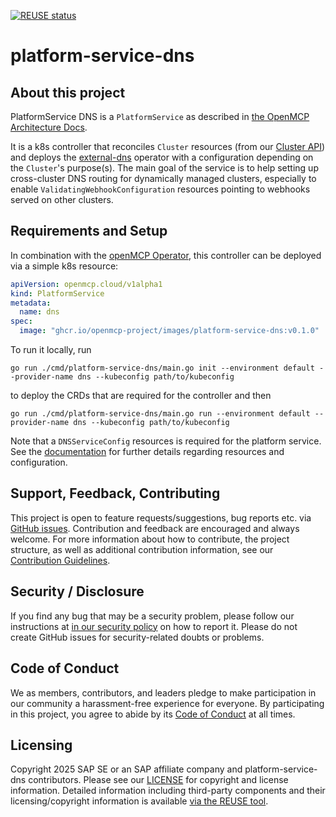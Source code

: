 [![REUSE status](https://api.reuse.software/badge/github.com/openmcp-project/platform-service-dns)](https://api.reuse.software/info/github.com/openmcp-project/platform-service-dns)

# platform-service-dns

## About this project

PlatformService DNS is a `PlatformService` as described in [the OpenMCP Architecture Docs](https://github.com/openmcp-project/docs/blob/main/architecture/general/open-mcp-landscape-overview.md). 

It is a k8s controller that reconciles `Cluster` resources (from our [Cluster API](https://github.com/openmcp-project/docs/blob/main/adrs/cluster-api.md)) and deploys the [external-dns](https://github.com/kubernetes-sigs/external-dns) operator with a configuration depending on the `Cluster`'s purpose(s). The main goal of the service is to help setting up cross-cluster DNS routing for dynamically managed clusters, especially to enable `ValidatingWebhookConfiguration` resources pointing to webhooks served on other clusters.

## Requirements and Setup

In combination with the [openMCP Operator](https://github.com/openmcp-project/openmcp-operator), this controller can be deployed via a simple k8s resource:
```yaml
apiVersion: openmcp.cloud/v1alpha1
kind: PlatformService
metadata:
  name: dns
spec:
  image: "ghcr.io/openmcp-project/images/platform-service-dns:v0.1.0"
```

To run it locally, run
```shell
go run ./cmd/platform-service-dns/main.go init --environment default --provider-name dns --kubeconfig path/to/kubeconfig
```
to deploy the CRDs that are required for the controller and then
```shell
go run ./cmd/platform-service-dns/main.go run --environment default --provider-name dns --kubeconfig path/to/kubeconfig
```

Note that a `DNSServiceConfig` resources is required for the platform service. See the [documentation](docs/README.md) for further details regarding resources and configuration.

## Support, Feedback, Contributing

This project is open to feature requests/suggestions, bug reports etc. via [GitHub issues](https://github.com/openmcp-project/platform-service-dns/issues). Contribution and feedback are encouraged and always welcome. For more information about how to contribute, the project structure, as well as additional contribution information, see our [Contribution Guidelines](CONTRIBUTING.md).

## Security / Disclosure
If you find any bug that may be a security problem, please follow our instructions at [in our security policy](https://github.com/openmcp-project/platform-service-dns/security/policy) on how to report it. Please do not create GitHub issues for security-related doubts or problems.

## Code of Conduct

We as members, contributors, and leaders pledge to make participation in our community a harassment-free experience for everyone. By participating in this project, you agree to abide by its [Code of Conduct](https://github.com/SAP/.github/blob/main/CODE_OF_CONDUCT.md) at all times.

## Licensing

Copyright 2025 SAP SE or an SAP affiliate company and platform-service-dns contributors. Please see our [LICENSE](LICENSE) for copyright and license information. Detailed information including third-party components and their licensing/copyright information is available [via the REUSE tool](https://api.reuse.software/info/github.com/openmcp-project/platform-service-dns).
